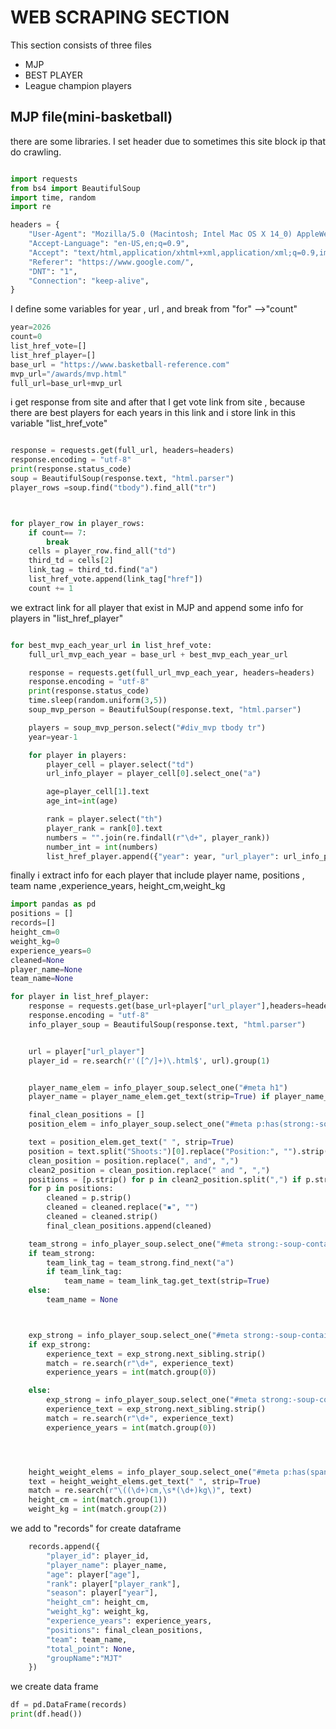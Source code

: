 # WEB SCRAPING SECTION
This section consists of three files
* MJP 
* BEST PLAYER 
* League champion players

## MJP file(mini-basketball)
there are some libraries. I set header due to sometimes this site block ip that do crawling. 
```python

import requests
from bs4 import BeautifulSoup
import time, random
import re

headers = {
    "User-Agent": "Mozilla/5.0 (Macintosh; Intel Mac OS X 14_0) AppleWebKit/605.1.15 (KHTML, like Gecko) Version/17.0 Safari/605.1.15",
    "Accept-Language": "en-US,en;q=0.9",
    "Accept": "text/html,application/xhtml+xml,application/xml;q=0.9,image/webp,*/*;q=0.8",
    "Referer": "https://www.google.com/",
    "DNT": "1",
    "Connection": "keep-alive",
}
```

I define some variables for year , url , 
and break from "for" -->"count"
```python
year=2026
count=0
list_href_vote=[]
list_href_player=[]
base_url = "https://www.basketball-reference.com"
mvp_url="/awards/mvp.html"
full_url=base_url+mvp_url

```
i get response from site and after that I get vote link from site , because there are best players for each years in this link
and i store link in this variable "list_href_vote" 
```python

response = requests.get(full_url, headers=headers)
response.encoding = "utf-8"
print(response.status_code)
soup = BeautifulSoup(response.text, "html.parser")
player_rows =soup.find("tbody").find_all("tr")



for player_row in player_rows:
    if count== 7:
        break
    cells = player_row.find_all("td")
    third_td = cells[2]
    link_tag = third_td.find("a")
    list_href_vote.append(link_tag["href"])
    count += 1
```

we extract link for all player that exist in MJP and append some info for players in "list_href_player"
```python

for best_mvp_each_year_url in list_href_vote:
    full_url_mvp_each_year = base_url + best_mvp_each_year_url

    response = requests.get(full_url_mvp_each_year, headers=headers)
    response.encoding = "utf-8"
    print(response.status_code)
    time.sleep(random.uniform(3,5))
    soup_mvp_person = BeautifulSoup(response.text, "html.parser")

    players = soup_mvp_person.select("#div_mvp tbody tr")
    year=year-1

    for player in players:
        player_cell = player.select("td")
        url_info_player = player_cell[0].select_one("a")

        age=player_cell[1].text
        age_int=int(age)

        rank = player.select("th")
        player_rank = rank[0].text
        numbers = "".join(re.findall(r"\d+", player_rank))
        number_int = int(numbers)
        list_href_player.append({"year": year, "url_player": url_info_player["href"], "age": age_int, "player_rank": number_int})
```
finally i extract info for each player that include player name, positions , team name ,experience_years, height_cm,weight_kg

```python
import pandas as pd
positions = []
records=[]
height_cm=0
weight_kg=0
experience_years=0
cleaned=None
player_name=None
team_name=None

for player in list_href_player:
    response = requests.get(base_url+player["url_player"],headers=headers)
    response.encoding = "utf-8"
    info_player_soup = BeautifulSoup(response.text, "html.parser")


    url = player["url_player"]
    player_id = re.search(r'([^/]+)\.html$', url).group(1)


    player_name_elem = info_player_soup.select_one("#meta h1")
    player_name = player_name_elem.get_text(strip=True) if player_name_elem else None

    final_clean_positions = []
    position_elem = info_player_soup.select_one("#meta p:has(strong:-soup-contains('Position'))")

    text = position_elem.get_text(" ", strip=True)
    position = text.split("Shoots:")[0].replace("Position:", "").strip()
    clean_position = position.replace(", and", ",")
    clean2_position = clean_position.replace(" and ", ",")
    positions = [p.strip() for p in clean2_position.split(",") if p.strip()]
    for p in positions:
        cleaned = p.strip()
        cleaned = cleaned.replace("▪", "")
        cleaned = cleaned.strip()
        final_clean_positions.append(cleaned)

    team_strong = info_player_soup.select_one("#meta strong:-soup-contains('Team')")
    if team_strong:
        team_link_tag = team_strong.find_next("a")
        if team_link_tag:
            team_name = team_link_tag.get_text(strip=True)
    else:
        team_name = None



    exp_strong = info_player_soup.select_one("#meta strong:-soup-contains('Experience')")
    if exp_strong:
        experience_text = exp_strong.next_sibling.strip()
        match = re.search(r"\d+", experience_text)
        experience_years = int(match.group(0))

    else:
        exp_strong = info_player_soup.select_one("#meta strong:-soup-contains('Career Length')")
        experience_text = exp_strong.next_sibling.strip()
        match = re.search(r"\d+", experience_text)
        experience_years = int(match.group(0))




    height_weight_elems = info_player_soup.select_one("#meta p:has(span:-soup-contains('lb'))")
    text = height_weight_elems.get_text(" ", strip=True)
    match = re.search(r"\((\d+)cm,\s*(\d+)kg\)", text)
    height_cm = int(match.group(1))
    weight_kg = int(match.group(2))
```
we add to "records" for create dataframe 
```python
    records.append({
        "player_id": player_id,
        "player_name": player_name,
        "age": player["age"],
        "rank": player["player_rank"],
        "season": player["year"],
        "height_cm": height_cm,
        "weight_kg": weight_kg,
        "experience_years": experience_years,
        "positions": final_clean_positions,
        "team": team_name,
        "total_point": None,
        "groupName":"MJT"
    })
```
we create data frame
```python
df = pd.DataFrame(records)
print(df.head())
```





